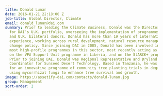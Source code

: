 ```yaml
---
title: Donald Lunan
date: 2016-01-21 22:18:00 Z
job-title: Global Director, Climate
email: donald_lunan@dai.com
summary: Prior to leading the Climate Business, Donald was the Director of Delivery
  for DAI’s U.K. portfolio, overseeing the implementation of programmes with multilateral
  and U.K. bilateral donors. Donald has more than 19 years of international development
  experience, working across rural development, natural resource management, and climate
  change policy. Since joining DAI in 2005, Donald has been involved in some of our
  most high-profile programmes in this sector, most recently acting as technical director
  on the VPA Support Unit programme in Liberia, and on the StARCK+ programme in Kenya.
  Prior to joining DAI, Donald was Regional Representative and Dryland Forestry Research
  Coordinator for Sunseed Desert Technology. Based in Tanzania, he was responsible
  for an innovative programme of community tree planting trials in degraded arid soils,
  using mycorrhizal fungi to enhance tree survival and growth.
image: https://assetify-dai.com/contacts/donald-lunan.jpg
group: Management
sort-order: 2
---
```


